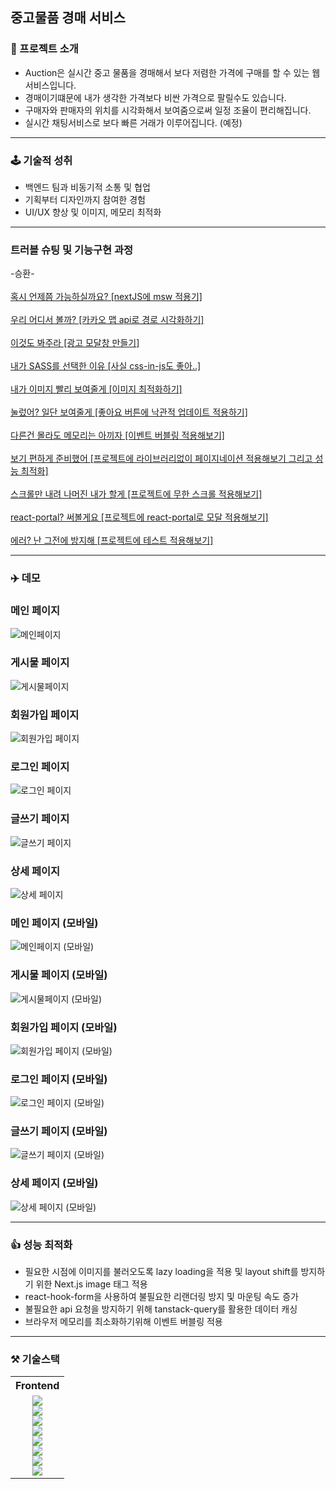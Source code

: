 
##  중고물품 경매 서비스

### 📖 프로젝트 소개

- Auction은 실시간 중고 물품을 경매해서 보다 저렴한 가격에 구매를 할 수 있는 웹 서비스입니다.
- 경매이기떄문에 내가 생각한 가격보다 비싼 가격으로 팔릴수도 있습니다.
- 구매자와 판매자의 위치를 시각화해서 보여줌으로써 일정 조율이 편리해집니다.
- 실시간 채팅서비스로 보다 빠른 거래가 이루어집니다. (예정)
---
### 🕹️ 기술적 성취

- 백엔드 팀과 비동기적 소통 및 협업
- 기획부터 디자인까지 참여한 경험
- UI/UX 향상 및 이미지, 메모리 최적화
---
### 트러블 슈팅 및 기능구현 과정
-승환-
<br/><br/>
<a href="https://velog.io/@seunghwan7305/%ED%98%B9%EC%8B%9C-%EC%96%B8%EC%A0%9C%EC%AF%A4-%EA%B0%80%EB%8A%A5%ED%95%98%EC%8B%A4%EA%B9%8C%EC%9A%94-nextJS%EC%97%90-msw-%EC%A0%81%EC%9A%A9%EA%B8%B0">혹시 언제쯤 가능하실까요? [nextJS에 msw 적용기]
</a>
<br/><br/>
<a href="https://velog.io/@seunghwan7305/%EC%9A%B0%EB%A6%AC-%EC%96%B4%EB%94%94%EC%84%9C-%EB%B3%BC%EA%B9%8C-%EC%B9%B4%EC%B9%B4%EC%98%A4-%EB%A7%B5-api%EB%A1%9C-%EA%B2%BD%EB%A1%9C-%EC%8B%9C%EA%B0%81%ED%99%94%ED%95%98%EA%B8%B0">
우리 어디서 볼까? [카카오 맵 api로 경로 시각화하기]</a>
<br/><br/>
<a href="https://velog.io/@seunghwan7305/%EA%B4%91%EA%B3%A0-%EB%AA%A8%EB%8B%AC%EC%B0%BD-%EB%A7%8C%EB%93%A4%EA%B8%B0">이것도 봐주라 [광고 모달창 만들기]</a>
<br/><br/>
<a href="https://velog.io/@seunghwan7305/%EB%82%B4%EA%B0%80-SASS%EB%A5%BC-%EC%84%A0%ED%83%9D%ED%95%9C-%EC%9D%B4%EC%9C%A0">내가 SASS를 선택한 이유 [사실 css-in-js도 좋아..]</a>
<br/><br/>
<a href="https://velog.io/@seunghwan7305/%ED%94%84%EB%A1%9C%EC%A0%9D%ED%8A%B8%EC%97%90-nextimage-%EB%8F%84%EC%9E%85%ED%95%98%EA%B8%B0">내가 이미지 빨리 보여줄게 [이미지 최적화하기]</a>
<br/><br/>
<a href="https://velog.io/@seunghwan7305/%ED%94%84%EB%A1%9C%EC%A0%9D%ED%8A%B8%EC%97%90-%EC%A2%8B%EC%95%84%EC%9A%94-%EB%82%99%EA%B4%80%EC%A0%81-%EC%97%85%EB%8D%B0%EC%9D%B4%ED%8A%B8-%EC%A0%81%EC%9A%A9%ED%95%98%EA%B8%B0">눌렀어? 일단 보여줄게 [좋아요 버튼에 낙관적 업데이트 적용하기]</a>
<br/><br/>
<a href="https://velog.io/@seunghwan7305/%ED%94%84%EB%A1%9C%EC%A0%9D%ED%8A%B8%EC%97%90-%EC%9D%B4%EB%B2%A4%ED%8A%B8-%EB%B2%84%EB%B8%94%EB%A7%81-%EC%A0%81%EC%9A%A9%ED%95%B4%EB%B3%B4%EA%B8%B0">다른건 몰라도 메모리는 아끼자 [이벤트 버블링 적용해보기]</a>
<br/><br/>
<a href="https://velog.io/@seunghwan7305/%ED%94%84%EB%A1%9C%EC%A0%9D%ED%8A%B8%EC%97%90-%EB%9D%BC%EC%9D%B4%EB%B8%8C%EB%9F%AC%EB%A6%AC%EC%97%86%EC%9D%B4-%ED%8E%98%EC%9D%B4%EC%A7%80%EB%84%A4%EC%9D%B4%EC%85%98-%EC%A0%81%EC%9A%A9%ED%95%B4%EB%B3%B4%EA%B8%B0">보기 편하게 준비했어 [프로젝트에 라이브러리없이 페이지네이션 적용해보기 그리고 성능 최적화]</a>
<br/><br/>
<a href="https://velog.io/@seunghwan7305/%EB%AC%B4%ED%95%9C-%EC%8A%A4%ED%81%AC%EB%A1%A4-%EC%A0%81%EC%9A%A9%ED%95%B4%EB%B3%B4%EA%B8%B0">스크롤만 내려 나머진 내가 할게 [프로젝트에 무한 스크롤 적용해보기]</a>
<br/><br/>
<a href="https://velog.io/@seunghwan7305/react-portal%EB%A1%9C-%EB%AA%A8%EB%8B%AC-%EC%A0%81%EC%9A%A9%ED%95%98%EA%B8%B0">react-portal? 써볼게요 [프로젝트에 react-portal로 모달 적용해보기]</a>
<br/><br/>
<a href="https://velog.io/@seunghwan7305/%EB%A6%AC%EC%95%A1%ED%8A%B8-%EC%BF%BC%EB%A6%AC%EB%A1%9C-%ED%86%B5%ED%95%A9-%ED%85%8C%EC%8A%A4%ED%8A%B8%EB%A5%BC-%ED%95%B4%EB%B3%B4%EC%9E%90">에러? 난 그전에 방지해 [프로젝트에 테스트 적용해보기]</a>

---
### ✈️ 데모

<!-- 데스크탑 -->
<div>
  <h3>메인 페이지</h3>
  <img src="https://github.com/CarrotAuction/frontend/assets/78102507/42941800-a2e2-4a2e-82ff-4c95b481e7cd" alt="메인페이지" style="max-width: 100%; height: auto;">
</div>

<div>
  <h3>게시물 페이지</h3>
  <img src="https://github.com/CarrotAuction/frontend/assets/78102507/ac6c5be0-6d3e-490a-9f45-4ca17a215a36" alt="게시물페이지" style="max-width: 100%; height: auto;">
</div>

<div>
  <h3>회원가입 페이지</h3>
  <img src="https://github.com/CarrotAuction/frontend/assets/78102507/f360782e-fc83-45f2-8bfa-f040d9e3c748" alt="회원가입 페이지" style="max-width: 100%; height: auto;">
</div>

<div>
  <h3>로그인 페이지</h3>
  <img src="https://github.com/CarrotAuction/frontend/assets/78102507/5de9f08e-4902-4f5d-8afd-5c2b0e8ebe4a" alt="로그인 페이지" style="max-width: 100%; height: auto;">
</div>

<div>
  <h3>글쓰기 페이지</h3>
  <img src="https://github.com/CarrotAuction/frontend/assets/78102507/f5b30aee-0b90-4ee5-a898-15af46c5a514" alt="글쓰기 페이지" style="max-width: 100%; height: auto;">
</div>

<div>
  <h3>상세 페이지</h3>
  <img src="https://github.com/CarrotAuction/frontend/assets/78102507/4c110085-a4f0-4b45-ad7e-8cfb7f8c4388" alt="상세 페이지" style="max-width: 100%; height: auto;">
</div>

<!-- 모바일 -->
<div>
  <h3>메인 페이지 (모바일)</h3>
  <img src="https://github.com/CarrotAuction/frontend/assets/78102507/3847470c-75cf-492d-90af-7162f00bcd26" alt="메인페이지 (모바일)" style="max-width: 100%; height: auto;">
</div>

<div>
  <h3>게시물 페이지 (모바일)</h3>
  <img src="https://github.com/CarrotAuction/frontend/assets/78102507/e5ac4924-2391-4d65-b037-a6351e57fe1c" alt="게시물페이지 (모바일)" style="max-width: 100%; height: auto;">
</div>

<div>
  <h3>회원가입 페이지 (모바일)</h3>
  <img src="https://github.com/CarrotAuction/frontend/assets/78102507/e51a86ed-8659-4491-9dd8-e89b5038a6b3" alt="회원가입 페이지 (모바일)" style="max-width: 100%; height: auto;">
</div>

<div>
  <h3>로그인 페이지 (모바일)</h3>
  <img src="https://github.com/CarrotAuction/frontend/assets/78102507/fa5d0859-a64a-4bf1-bf0b-5ea9521d6476" alt="로그인 페이지 (모바일)" style="max-width: 100%; height: auto;">
</div>

<div>
  <h3>글쓰기 페이지 (모바일)</h3>
  <img src="https://github.com/CarrotAuction/frontend/assets/78102507/a7b04d76-e33b-403a-ae94-718f5dccb9f1" alt="글쓰기 페이지 (모바일)" style="max-width: 100%; height: auto;">
</div>

<div>
  <h3>상세 페이지 (모바일)</h3>
  <img src="https://github.com/CarrotAuction/frontend/assets/78102507/adc0b748-f933-4177-976a-079cffad77c9" alt="상세 페이지 (모바일)" style="max-width: 100%; height: auto;">
</div>



---
### 👍 성능 최적화
- 필요한 시점에 이미지를 불러오도록 lazy loading을 적용 및 layout shift를 방지하기 위한 Next.js image 태그 적용
- react-hook-form을 사용하여 불필요한 리랜더링 방지 및 마운팅 속도 증가
- 불필요한 api 요청을 방지하기 위해 tanstack-query를 활용한 데이터 캐싱
- 브라우저 메모리를 최소화하기위해 이벤트 버블링 적용

---
### ⚒️ 기술스택
<table>
  <tbody>
    <tr>
      <th align="center" >Frontend</th>
    </tr>
    <tr>
      <td align="center"> 
        <img src="https://img.shields.io/badge/TypeScript-3178C6?style=flat&logo=typescript&logoColor=white">
        <br />
        <img src="https://img.shields.io/badge/Next.js-000000?style=flat&logo=next.js&logoColor=white">
        <br />
        <img src="https://img.shields.io/badge/React Query-FF4154?flat&logo=reactquery&logoColor=white">
        <br />
        <img src="https://img.shields.io/badge/Recoil-3578E5?style=flat&logo=Recoil&logoColor=white" />
        <br />
        <img src="https://img.shields.io/badge/Framer Motion-0055FF?style=flat&logo=Framer&logoColor=white" />
        <br />
        <img src="https://img.shields.io/badge/Sass-CC6699?style=flat&logo=Sass&logoColor=white" />
        <br />
        <img src="https://img.shields.io/badge/RTL-FFFFFF?style=flat" />
        <br />
        <img src="https://img.shields.io/badge/Jest-C21325?style=flat&logo=Jest&logoColor=white" />
        <br />


